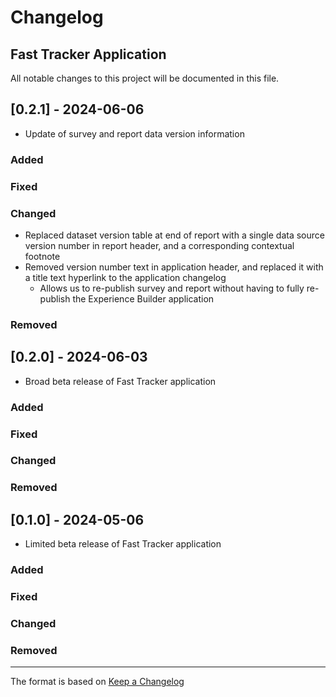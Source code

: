 # Changelog
## Fast Tracker Application

All notable changes to this project will be documented in this file.

## [0.2.1] - 2024-06-06
- Update of survey and report data version information
### Added
### Fixed
### Changed
- Replaced dataset version table at end of report with a single data source version number in report header, and a corresponding contextual footnote
- Removed version number text in application header, and replaced it with a title text hyperlink to the application changelog
  - Allows us to re-publish survey and report without having to fully re-publish the Experience Builder application
### Removed

## [0.2.0] - 2024-06-03
- Broad beta release of Fast Tracker application
### Added
### Fixed
### Changed
### Removed

## [0.1.0] - 2024-05-06
- Limited beta release of Fast Tracker application
### Added
### Fixed
### Changed
### Removed

----
The format is based on [Keep a Changelog](https://keepachangelog.com/en/1.1.0/)
